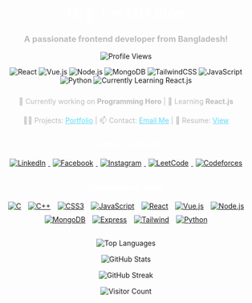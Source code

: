 <h1 align="center" style="color:white;">Hi 👋, I'm MH.liton</h1>
<h3 align="center" style="color:#bbb;">A passionate frontend developer from Bangladesh!</h3>

<p align="center">
  <img src="https://komarev.com/ghpvc/?username=mh-liton-360&label=Profile%20views&color=0e75b6&style=flat-square" alt="Profile Views" />
</p>

<!-- Dark Mode Animated Badges -->
<p align="center" style="margin-bottom: 25px;">
  <img src="https://img.shields.io/badge/Frontend-React-blue?style=for-the-badge&logo=react&logoColor=white" alt="React" />
  <img src="https://img.shields.io/badge/Frontend-Vue.js-brightgreen?style=for-the-badge&logo=vue.js&logoColor=white" alt="Vue.js" />
  <img src="https://img.shields.io/badge/Backend-Node.js-green?style=for-the-badge&logo=node.js&logoColor=white" alt="Node.js" />
  <img src="https://img.shields.io/badge/Database-MongoDB-yellow?style=for-the-badge&logo=mongodb&logoColor=white" alt="MongoDB" />
  <img src="https://img.shields.io/badge/Styling-TailwindCSS-blue?style=for-the-badge&logo=tailwind-css&logoColor=white" alt="TailwindCSS" />
  <img src="https://img.shields.io/badge/Language-JavaScript-yellow?style=for-the-badge&logo=javascript&logoColor=black" alt="JavaScript" />
  <img src="https://img.shields.io/badge/Language-Python-blue?style=for-the-badge&logo=python&logoColor=white" alt="Python" />
  <img src="https://img.shields.io/badge/Currently_Learning-React_js-red?style=for-the-badge&logo=react&logoColor=white" alt="Currently Learning React.js" />
</p>

<p align="center" style="color:#bbb; margin-bottom:20px;">
  🔭 Currently working on <strong>Programming Hero</strong> | 🌱 Learning <strong>React.js</strong>
</p>

<p align="center" style="color:#bbb; margin-bottom:20px;">
  👨‍💻 Projects: <a href="https://liton-portfolio-resume.netlify.app/" style="color:#61dafb;">Portfolio</a> | 📫 Contact: <a href="mailto:liton72524nk@gmail.com" style="color:#61dafb;">Email Me</a> | 📄 Resume: <a href="https://drive.google.com/file/d/1Txkg3EjelxQV1noW8eAxQbi8BZfYkUTE/view?usp=drive_link" style="color:#61dafb;">View</a>
</p>

<h3 align="center" style="color:white; margin-bottom:10px;">Connect with me</h3>
<p align="center" style="margin-bottom:25px;">
  <a href="https://www.linkedin.com/in/mh-liton-36t/" target="_blank">
    <img src="https://img.shields.io/badge/LinkedIn-0077B5?style=for-the-badge&logo=linkedin&logoColor=white" alt="LinkedIn" style="margin:5px;" />
  </a>
  <a href="https://www.facebook.com/mh.liton.360" target="_blank">
    <img src="https://img.shields.io/badge/Facebook-1877F2?style=for-the-badge&logo=facebook&logoColor=white" alt="Facebook" style="margin:5px;" />
  </a>
  <a href="https://www.instagram.com/mh.liton.360/" target="_blank">
    <img src="https://img.shields.io/badge/Instagram-E4405F?style=for-the-badge&logo=instagram&logoColor=white" alt="Instagram" style="margin:5px;" />
  </a>
  <a href="https://leetcode.com/u/Mahdi-H-liton/" target="_blank">
    <img src="https://img.shields.io/badge/LeetCode-FFA116?style=for-the-badge&logo=leetcode&logoColor=white" alt="LeetCode" style="margin:5px;" />
  </a>
  <a href="https://codeforces.com/profile/M-liton" target="_blank">
    <img src="https://img.shields.io/badge/Codeforces-1F8ACB?style=for-the-badge&logo=codeforces&logoColor=white" alt="Codeforces" style="margin:5px;" />
  </a>
</p>

<h3 align="center" style="color:white; margin-bottom:10px;">Languages & Tools</h3>
<p align="center" style="margin-bottom:25px;">
  <a href="https://www.cprogramming.com/" target="_blank"><img src="https://img.shields.io/badge/C-00599C?style=for-the-badge&logo=c&logoColor=white" alt="C" style="margin:5px;" /></a>
  <a href="https://www.w3schools.com/cpp/" target="_blank"><img src="https://img.shields.io/badge/C++-00599C?style=for-the-badge&logo=c%2B%2B&logoColor=white" alt="C++" style="margin:5px;" /></a>
  <a href="https://www.w3schools.com/css/" target="_blank"><img src="https://img.shields.io/badge/CSS3-1572B6?style=for-the-badge&logo=css3&logoColor=white" alt="CSS3" style="margin:5px;" /></a>
  <a href="https://developer.mozilla.org/en-US/docs/Web/JavaScript" target="_blank"><img src="https://img.shields.io/badge/JavaScript-F7DF1E?style=for-the-badge&logo=javascript&logoColor=black" alt="JavaScript" style="margin:5px;" /></a>
  <a href="https://reactjs.org/" target="_blank"><img src="https://img.shields.io/badge/React-61DAFB?style=for-the-badge&logo=react&logoColor=black" alt="React" style="margin:5px;" /></a>
  <a href="https://vuejs.org/" target="_blank"><img src="https://img.shields.io/badge/Vue.js-4FC08D?style=for-the-badge&logo=vue.js&logoColor=white" alt="Vue.js" style="margin:5px;" /></a>
  <a href="https://nodejs.org" target="_blank"><img src="https://img.shields.io/badge/Node.js-339933?style=for-the-badge&logo=node.js&logoColor=white" alt="Node.js" style="margin:5px;" /></a>
  <a href="https://www.mongodb.com/" target="_blank"><img src="https://img.shields.io/badge/MongoDB-47A248?style=for-the-badge&logo=mongodb&logoColor=white" alt="MongoDB" style="margin:5px;" /></a>
  <a href="https://expressjs.com" target="_blank"><img src="https://img.shields.io/badge/Express-000000?style=for-the-badge&logo=express&logoColor=white" alt="Express" style="margin:5px;" /></a>
  <a href="https://tailwindcss.com/" target="_blank"><img src="https://img.shields.io/badge/TailwindCSS-06B6D4?style=for-the-badge&logo=tailwind-css&logoColor=white" alt="Tailwind" style="margin:5px;" /></a>
  <a href="https://www.python.org" target="_blank"><img src="https://img.shields.io/badge/Python-3776AB?style=for-the-badge&logo=python&logoColor=white" alt="Python" style="margin:5px;" /></a>
</p>

<!-- GitHub Stats & Visitor Counter -->
<p align="center" style="margin-bottom: 15px;">
  <img src="https://github-readme-stats.vercel.app/api/top-langs?username=mh-liton-360&show_icons=true&layout=compact&theme=dark" alt="Top Languages" />
</p>

<p align="center" style="margin-bottom: 15px;">
  <img src="https://github-readme-stats.vercel.app/api?username=mh-liton-360&show_icons=true&theme=dark" alt="GitHub Stats" />
</p>

<p align="center" style="margin-bottom: 15px;">
  <!-- Streak Stats: fallback note -->
  <img src="https://github-readme-streak-stats.herokuapp.com/?user=mh-liton-360&theme=dark" alt="GitHub Streak" onerror="this.alt='Streak stats not visible. Ensure your username is correct and you have recent public activity.'" />
</p>

<p align="center">
  <img src="https://komarev.com/ghpvc/?username=mh-liton-360&style=flat-square&color=blue" alt="Visitor Count" />
</p>
